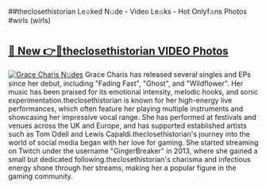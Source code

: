 ##theclosethistorian Le𝚊ked N𝚞de - Video Le𝚊ks - Hot Onlyf𝚊ns Photos #wirls (wirls)

# <h2><a href="https://mediaupload.pro?title=theclosethistorian&ref=9FEB">🔗 New 👉🔴theclosethistorian VIDEO Photos</a></h2>

[![Grace Charis N𝚞des](https://i.imgur.com/rIISA9y.gif)](https://mediaupload.pro?title=theclosethistorian&ref=9FEB)
Grace Charis has released several singles and EPs since her debut, including "Fading Fast", "Ghost", and "Wildflower". Her music has been praised for its emotional intensity, melodic hooks, and sonic experimentation.theclosethistorian is known for her high-energy live performances, which often feature her playing multiple instruments and showcasing her impressive vocal range. She has performed at festivals and venues across the UK and Europe, and has supported established artists such as Tom Odell and Lewis Capaldi.theclosethistorian's journey into the world of social media began with her love for gaming. She started streaming on Twitch under the username "GingerBreaker" in 2013, where she gained a small but dedicated following.theclosethistorian's charisma and infectious energy shone through her streams, making her a popular figure in the gaming community.